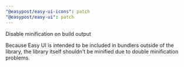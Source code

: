 ```yaml
---
"@easypost/easy-ui-icons": patch
"@easypost/easy-ui": patch
---
```


Disable minification on build output

Because Easy UI is intended to be included in bundlers outside of the library, the library itself shouldn't be minified due to double minification problems.
